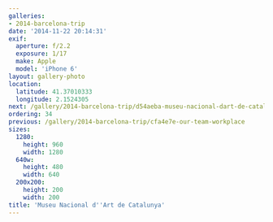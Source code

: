 ```yaml
---
galleries:
- 2014-barcelona-trip
date: '2014-11-22 20:14:31'
exif:
  aperture: f/2.2
  exposure: 1/17
  make: Apple
  model: 'iPhone 6'
layout: gallery-photo
location:
  latitude: 41.37010333
  longitude: 2.1524305
next: /gallery/2014-barcelona-trip/d54aeba-museu-nacional-dart-de-catalunya
ordering: 34
previous: /gallery/2014-barcelona-trip/cfa4e7e-our-team-workplace
sizes:
  1280:
    height: 960
    width: 1280
  640w:
    height: 480
    width: 640
  200x200:
    height: 200
    width: 200
title: 'Museu Nacional d''Art de Catalunya'
---
```

